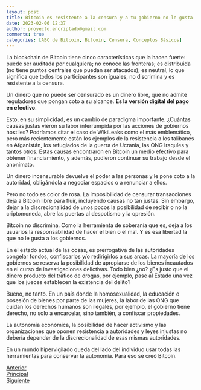 ```yaml
---
layout: post
title: Bitcoin es resistente a la censura y a tu gobierno no le gusta
date: 2023-02-06 12:37
author: proyecto.encriptado@gmail.com
comments: true
categories: [ABC de Bitcoin, Bitcoin, Censura, Conceptos Básicos]
---
```

<!-- wp:paragraph -->
<p>La blockchain de Bitcoin tiene cinco características que la hacen fuerte: puede ser auditada por cualquiera; no conoce las fronteras; es distribuida (no tiene puntos centrales que puedan ser atacados); es neutral, lo que significa que todos los participantes son iguales, no discrimina y es resistente a la censura.</p>
<!-- /wp:paragraph -->

<!-- wp:paragraph -->
<p>Un dinero que no puede ser censurado es un dinero libre, que no admite reguladores que pongan coto a su alcance. <strong>Es la versión digital del pago en efectivo</strong>.&nbsp;</p>
<!-- /wp:paragraph -->

<!-- wp:paragraph -->
<p>Esto, en su simplicidad, es un cambio de paradigma importante. ¿Cuántas causas justas vieron su labor interrumpida por las acciones de gobiernos hostiles? Podríamos citar el caso de WikiLeaks como el más emblemático, pero más recientemente están los ejemplos de la resistencia a los talibanes en Afganistán, los refugiados de la guerra de Ucrania, las ONG Iraquíes y tantos otros. Estas causas encontraron en Bitcoin un medio efectivo para obtener financiamiento, y además, pudieron continuar su trabajo desde el anonimato.</p>
<!-- /wp:paragraph -->

<!-- wp:paragraph -->
<p>Un dinero incensurable devuelve el poder a las personas y le pone coto a la autoridad, obligándola a negociar espacios o a renunciar a ellos.</p>
<!-- /wp:paragraph -->

<!-- wp:paragraph -->
<p>Pero no todo es color de rosa. La imposibilidad de censurar transacciones deja a Bitcoin libre para fluir, incluyendo causas no tan justas. Sin embargo, dejar a la discrecionalidad de unos pocos la posibilidad de recibir o no la criptomoneda, abre las puertas al despotismo y la opresión.</p>
<!-- /wp:paragraph -->

<!-- wp:paragraph -->
<p>Bitcoin no discrimina. Como la herramienta de soberanía que es, deja a los usuarios la responsabilidad de hacer el bien o el mal. Y es esa libertad la que no le gusta a los gobiernos.</p>
<!-- /wp:paragraph -->

<!-- wp:paragraph -->
<p>En el estado actual de las cosas, es prerrogativa de las autoridades congelar fondos, confiscarlos y/o redirigirlos a sus arcas. La mayoría de los gobiernos se reserva la posibilidad de apropiarse de los bienes incautados en el curso de investigaciones delictivas. Todo bien ¿no? ¿Es justo que el dinero producto del tráfico de drogas, por ejemplo, pase al Estado una vez que los jueces establecen la existencia del delito?</p>
<!-- /wp:paragraph -->

<!-- wp:paragraph -->
<p>Bueno, no tanto. En un país donde la homosexualidad, la educación o posesión de bienes por parte de las mujeres, la labor de las ONG que cuidan los derechos humanos son ilegales, por ejemplo, el gobierno tiene derecho, no solo a encarcelar, sino también, a confiscar propiedades.&nbsp;</p>
<!-- /wp:paragraph -->

<!-- wp:paragraph -->
<p>La autonomía económica, la posibilidad de hacer activismo y las organizaciones que oponen resistencia a autoridades y leyes injustas no debería depender de la discrecionalidad de esas mismas autoridades.</p>
<!-- /wp:paragraph -->

<!-- wp:paragraph -->
<p>En un mundo hipervigilado queda del lado del individuo usar todas las herramientas para conservar la autonomía. Para eso se creó Bitcoin.</p>
<!-- /wp:paragraph -->

<!-- wp:columns -->
<div class="wp-block-columns"><!-- wp:column -->
<div class="wp-block-column"><!-- wp:buttons {"layout":{"type":"flex"}} -->
<div class="wp-block-buttons"><!-- wp:button {"className":"is-style-outline"} -->
<div class="wp-block-button is-style-outline"><a class="wp-block-button__link wp-element-button" href="https://proyectobitcoin.com/index.php/2023/02/02/que-le-da-valor-a-bitcoin/">Anterior</a></div>
<!-- /wp:button --></div>
<!-- /wp:buttons --></div>
<!-- /wp:column -->

<!-- wp:column -->
<div class="wp-block-column"><!-- wp:buttons {"layout":{"type":"flex","justifyContent":"center"}} -->
<div class="wp-block-buttons"><!-- wp:button {"className":"is-style-outline"} -->
<div class="wp-block-button is-style-outline"><a class="wp-block-button__link wp-element-button" href="https://proyectobitcoin.com/index.php/abc-de-bitcoin/">Principal</a></div>
<!-- /wp:button --></div>
<!-- /wp:buttons --></div>
<!-- /wp:column -->

<!-- wp:column -->
<div class="wp-block-column"><!-- wp:buttons {"layout":{"type":"flex","justifyContent":"right"}} -->
<div class="wp-block-buttons"><!-- wp:button {"className":"is-style-outline"} -->
<div class="wp-block-button is-style-outline"><a class="wp-block-button__link wp-element-button" href="https://proyectobitcoin.com/index.php/2023/02/06/bitcoin-es-resistente-a-la-censura-y-a-tu-gobierno-no-le-gusta/">Siguiente </a></div>
<!-- /wp:button --></div>
<!-- /wp:buttons --></div>
<!-- /wp:column --></div>
<!-- /wp:columns -->
